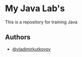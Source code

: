 # My Java Lab's

This is a repository for training Java


## Authors

- [@vladimirkutkovoy](https://www.github.com/vladimirkutkovoy)
